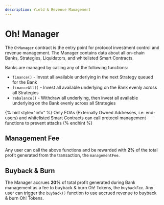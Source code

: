 ```yaml
---
description: Yield & Revenue Management
---
```


# Oh! Manager

The `OhManager` contract is the entry point for protocol investment control and revenue management. The Manager contains data about all on-chain Banks, Strategies, Liquidators, and whitelisted Smart Contracts.

Banks are managed by calling any of the following functions:

* `finance()` - Invest all available underlying in the next Strategy queued for the Bank
* `financeAll()` - Invest all available underlying on the Bank evenly across all Strategies
* `rebalance()` - Withdraw all underlying, then invest all available underlying on the Bank evenly across all Strategies

{% hint style="info" %}
Only EOAs \(Externally Owned Addresses, i.e. end-users\) and whitelisted Smart Contracts can call protocol management functions to prevent attacks
{% endhint %}

## Management Fee

Any user can call the above functions and be rewarded with **2%** of the total profit generated from the transaction, the `managementFee`.

## **Buyback & Burn**

The Manager accrues **20%** of total profit generated during Bank management as a fee to buyback & burn Oh! Tokens, the `buybackFee`. Any user can trigger the `buyback()` function to use accrued revenue to buyback & burn Oh! Tokens.

